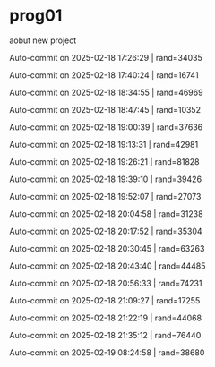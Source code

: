 # prog01
aobut new project

Auto-commit on 2025-02-18 17:26:29 | rand=34035

Auto-commit on 2025-02-18 17:40:24 | rand=16741

Auto-commit on 2025-02-18 18:34:55 | rand=46969

Auto-commit on 2025-02-18 18:47:45 | rand=10352

Auto-commit on 2025-02-18 19:00:39 | rand=37636

Auto-commit on 2025-02-18 19:13:31 | rand=42981

Auto-commit on 2025-02-18 19:26:21 | rand=81828

Auto-commit on 2025-02-18 19:39:10 | rand=39426

Auto-commit on 2025-02-18 19:52:07 | rand=27073

Auto-commit on 2025-02-18 20:04:58 | rand=31238

Auto-commit on 2025-02-18 20:17:52 | rand=35304

Auto-commit on 2025-02-18 20:30:45 | rand=63263

Auto-commit on 2025-02-18 20:43:40 | rand=44485

Auto-commit on 2025-02-18 20:56:33 | rand=74231

Auto-commit on 2025-02-18 21:09:27 | rand=17255

Auto-commit on 2025-02-18 21:22:19 | rand=44068

Auto-commit on 2025-02-18 21:35:12 | rand=76440

Auto-commit on 2025-02-19 08:24:58 | rand=38680

